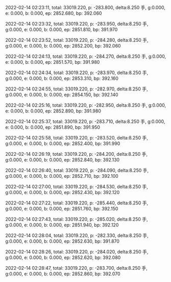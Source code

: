 2022-02-14 02:23:11, total: 33019.220, p: -283.800, delta:8.250 手, g:0.000, e: 0.000, b: 0.000, ep: 2852.680, bp: 392.060

2022-02-14 02:23:32, total: 33019.220, p: -283.950, delta:8.250 手, g:0.000, e: 0.000, b: 0.000, ep: 2851.810, bp: 391.970

2022-02-14 02:23:52, total: 33019.220, p: -284.280, delta:8.250 手, g:0.000, e: 0.000, b: 0.000, ep: 2852.200, bp: 392.060

2022-02-14 02:24:13, total: 33019.220, p: -284.270, delta:8.250 手, g:0.000, e: 0.000, b: 0.000, ep: 2851.570, bp: 391.980

2022-02-14 02:24:34, total: 33019.220, p: -283.970, delta:8.250 手, g:0.000, e: 0.000, b: 0.000, ep: 2853.310, bp: 392.160

2022-02-14 02:24:55, total: 33019.220, p: -282.970, delta:8.250 手, g:0.000, e: 0.000, b: 0.000, ep: 2854.150, bp: 392.140

2022-02-14 02:25:16, total: 33019.220, p: -282.950, delta:8.250 手, g:0.000, e: 0.000, b: 0.000, ep: 2852.890, bp: 391.980

2022-02-14 02:25:37, total: 33019.220, p: -283.710, delta:8.250 手, g:0.000, e: 0.000, b: 0.000, ep: 2851.890, bp: 391.950

2022-02-14 02:25:58, total: 33019.220, p: -283.520, delta:8.250 手, g:0.000, e: 0.000, b: 0.000, ep: 2852.400, bp: 391.990

2022-02-14 02:26:19, total: 33019.220, p: -284.200, delta:8.250 手, g:0.000, e: 0.000, b: 0.000, ep: 2852.840, bp: 392.130

2022-02-14 02:26:40, total: 33019.220, p: -284.090, delta:8.250 手, g:0.000, e: 0.000, b: 0.000, ep: 2852.710, bp: 392.100

2022-02-14 02:27:00, total: 33019.220, p: -284.530, delta:8.250 手, g:0.000, e: 0.000, b: 0.000, ep: 2852.430, bp: 392.120

2022-02-14 02:27:22, total: 33019.220, p: -285.440, delta:8.250 手, g:0.000, e: 0.000, b: 0.000, ep: 2851.760, bp: 392.150

2022-02-14 02:27:43, total: 33019.220, p: -285.020, delta:8.250 手, g:0.000, e: 0.000, b: 0.000, ep: 2851.940, bp: 392.120

2022-02-14 02:28:04, total: 33019.220, p: -282.330, delta:8.250 手, g:0.000, e: 0.000, b: 0.000, ep: 2852.630, bp: 391.870

2022-02-14 02:28:26, total: 33019.220, p: -284.020, delta:8.250 手, g:0.000, e: 0.000, b: 0.000, ep: 2852.620, bp: 392.080

2022-02-14 02:28:47, total: 33019.220, p: -283.700, delta:8.250 手, g:0.000, e: 0.000, b: 0.000, ep: 2852.860, bp: 392.070